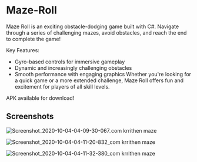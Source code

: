 # Maze-Roll
Maze Roll is an exciting obstacle-dodging game built with C#. Navigate through a series of challenging mazes, avoid obstacles, and reach the end to complete the game!

Key Features:
- Gyro-based controls for immersive gameplay
- Dynamic and increasingly challenging obstacles
- Smooth performance with engaging graphics
Whether you're looking for a quick game or a more extended challenge, Maze Roll offers fun and excitement for players of all skill levels.

APK available for download!

## Screenshots
![Screenshot_2020-10-04-04-09-30-067_com krrithen maze](https://user-images.githubusercontent.com/70514087/95002990-dabfdc80-05f7-11eb-9cb1-ab93ca38e3d8.jpg)

![Screenshot_2020-10-04-04-11-20-832_com krrithen maze](https://user-images.githubusercontent.com/70514087/95002991-ddbacd00-05f7-11eb-84ad-67139bd5a1f3.jpg)

![Screenshot_2020-10-04-04-11-32-380_com krrithen maze](https://user-images.githubusercontent.com/70514087/95002993-e1e6ea80-05f7-11eb-9afb-6e956cda857f.jpg)
